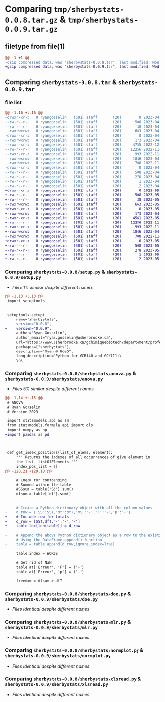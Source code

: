 # Comparing `tmp/sherbystats-0.0.8.tar.gz` & `tmp/sherbystats-0.0.9.tar.gz`

## filetype from file(1)

```diff
@@ -1 +1 @@
-gzip compressed data, was "sherbystats-0.0.8.tar", last modified: Mon Apr 17 14:57:35 2023, max compression
+gzip compressed data, was "sherbystats-0.0.9.tar", last modified: Wed May 31 17:10:57 2023, max compression
```

## Comparing `sherbystats-0.0.8.tar` & `sherbystats-0.0.9.tar`

### file list

```diff
@@ -1,16 +1,16 @@
-drwxr-xr-x   0 ryangosselin   (501) staff       (20)        0 2023-04-17 14:57:35.055189 sherbystats-0.0.8/
--rw-r--r--   0 ryangosselin   (501) staff       (20)      508 2023-04-17 14:57:35.054962 sherbystats-0.0.8/PKG-INFO
--rw-r--r--   0 ryangosselin   (501) staff       (20)       38 2023-04-17 14:57:35.055290 sherbystats-0.0.8/setup.cfg
--rwxrwxrwx   0 ryangosselin   (501) staff       (20)      663 2023-04-17 14:57:11.000000 sherbystats-0.0.8/setup.py
-drwxr-xr-x   0 ryangosselin   (501) staff       (20)        0 2023-04-17 14:57:35.053338 sherbystats-0.0.8/sherbystats/
--rwxrwxrwx   0 ryangosselin   (501) staff       (20)      173 2023-04-14 13:30:30.000000 sherbystats-0.0.8/sherbystats/__init__.py
--rwxr-xr-x   0 ryangosselin   (501) staff       (20)     4755 2022-12-02 18:57:23.000000 sherbystats-0.0.8/sherbystats/anova.py
--rw-r--r--   0 ryangosselin   (501) staff       (20)    12256 2022-11-28 21:45:55.000000 sherbystats-0.0.8/sherbystats/doe.py
--rwxr-xr-x   0 ryangosselin   (501) staff       (20)      993 2022-11-28 21:46:07.000000 sherbystats-0.0.8/sherbystats/mlr.py
--rwxrwxrwx   0 ryangosselin   (501) staff       (20)     1846 2023-04-17 14:48:55.000000 sherbystats-0.0.8/sherbystats/normplot.py
--rwxrwxrwx   0 ryangosselin   (501) staff       (20)      700 2022-11-28 21:46:48.000000 sherbystats-0.0.8/sherbystats/xlsread.py
-drwxr-xr-x   0 ryangosselin   (501) staff       (20)        0 2023-04-17 14:57:35.054608 sherbystats-0.0.8/sherbystats.egg-info/
--rw-r--r--   0 ryangosselin   (501) staff       (20)      508 2023-04-17 14:57:34.000000 sherbystats-0.0.8/sherbystats.egg-info/PKG-INFO
--rw-r--r--   0 ryangosselin   (501) staff       (20)      278 2023-04-17 14:57:34.000000 sherbystats-0.0.8/sherbystats.egg-info/SOURCES.txt
--rw-r--r--   0 ryangosselin   (501) staff       (20)        1 2023-04-17 14:57:34.000000 sherbystats-0.0.8/sherbystats.egg-info/dependency_links.txt
--rw-r--r--   0 ryangosselin   (501) staff       (20)       12 2023-04-17 14:57:34.000000 sherbystats-0.0.8/sherbystats.egg-info/top_level.txt
+drwxr-xr-x   0 ryangosselin   (501) staff       (20)        0 2023-05-31 17:10:57.636484 sherbystats-0.0.9/
+-rw-r--r--   0 ryangosselin   (501) staff       (20)      508 2023-05-31 17:10:57.636203 sherbystats-0.0.9/PKG-INFO
+-rw-r--r--   0 ryangosselin   (501) staff       (20)       38 2023-05-31 17:10:57.636585 sherbystats-0.0.9/setup.cfg
+-rwxrwxrwx   0 ryangosselin   (501) staff       (20)      663 2023-05-31 17:05:51.000000 sherbystats-0.0.9/setup.py
+drwxr-xr-x   0 ryangosselin   (501) staff       (20)        0 2023-05-31 17:10:57.633974 sherbystats-0.0.9/sherbystats/
+-rwxrwxrwx   0 ryangosselin   (501) staff       (20)      173 2023-04-14 13:30:30.000000 sherbystats-0.0.9/sherbystats/__init__.py
+-rwxr-xr-x   0 ryangosselin   (501) staff       (20)     4561 2023-05-31 16:57:27.000000 sherbystats-0.0.9/sherbystats/anova.py
+-rw-r--r--   0 ryangosselin   (501) staff       (20)    12256 2022-11-28 21:45:55.000000 sherbystats-0.0.9/sherbystats/doe.py
+-rwxr-xr-x   0 ryangosselin   (501) staff       (20)      993 2022-11-28 21:46:07.000000 sherbystats-0.0.9/sherbystats/mlr.py
+-rwxrwxrwx   0 ryangosselin   (501) staff       (20)     1846 2023-04-17 14:48:55.000000 sherbystats-0.0.9/sherbystats/normplot.py
+-rwxrwxrwx   0 ryangosselin   (501) staff       (20)      700 2022-11-28 21:46:48.000000 sherbystats-0.0.9/sherbystats/xlsread.py
+drwxr-xr-x   0 ryangosselin   (501) staff       (20)        0 2023-05-31 17:10:57.635778 sherbystats-0.0.9/sherbystats.egg-info/
+-rw-r--r--   0 ryangosselin   (501) staff       (20)      508 2023-05-31 17:10:57.000000 sherbystats-0.0.9/sherbystats.egg-info/PKG-INFO
+-rw-r--r--   0 ryangosselin   (501) staff       (20)      278 2023-05-31 17:10:57.000000 sherbystats-0.0.9/sherbystats.egg-info/SOURCES.txt
+-rw-r--r--   0 ryangosselin   (501) staff       (20)        1 2023-05-31 17:10:57.000000 sherbystats-0.0.9/sherbystats.egg-info/dependency_links.txt
+-rw-r--r--   0 ryangosselin   (501) staff       (20)       12 2023-05-31 17:10:57.000000 sherbystats-0.0.9/sherbystats.egg-info/top_level.txt
```

### Comparing `sherbystats-0.0.8/setup.py` & `sherbystats-0.0.9/setup.py`

 * *Files 1% similar despite different names*

```diff
@@ -1,13 +1,13 @@
 import setuptools
 
 
 setuptools.setup(
     name="sherbystats",
-    version="0.0.8",
+    version="0.0.9",
     author="Ryan Gosselin",
     author_email="ryan.gosselin@usherbrooke.ca",
     url="https://www.usherbrooke.ca/gchimiquebiotech/departement/professeurs/ryan-gosselin/",
     packages=["sherbystats"],
     description="Ryan @ UdeS",
     long_description="Python for GCB140 and GCH711:\
     \n\
```

### Comparing `sherbystats-0.0.8/sherbystats/anova.py` & `sherbystats-0.0.9/sherbystats/anova.py`

 * *Files 5% similar despite different names*

```diff
@@ -1,14 +1,15 @@
 # ANOVA 
 # Ryan Gosselin
 # Version 2023
 
 import statsmodels.api as sm
 from statsmodels.formula.api import ols
 import numpy as np
+import pandas as pd
 
 
 
 def get_index_positions(list_of_elems, element):
     ''' Returns the indexes of all occurrences of give element in
     the list- listOfElements '''
     index_pos_list = []
@@ -128,21 +129,18 @@
     
     # Check for confounding
     # Summed within the table
     #SSsum = table['SS'].sum() 
     dfsum = table['df'].sum()
     
     
-    # Create a Python dictionary object with all the column values
-    d_row = {'SS':SST,'df':dfT,'MS':'-','F':'-','p':'-'}
+    # Include row for totals
+    d_row = [SST,dfT,'-','-','-']
+    table.loc[len(table)] = d_row
     
-    # Append the above Python dictionary object as a row to the existing pandas DataFrame
-    # Using the DataFrame.append() function
-    table = table.append(d_row,ignore_index=True)
-
     table.index = WORDS
     
     # Get rid of NaN
     table.at['Erreur', 'F'] = ('-')
     table.at['Erreur', 'p'] = ('-')
     
     freedom = dfsum > dfT
```

### Comparing `sherbystats-0.0.8/sherbystats/doe.py` & `sherbystats-0.0.9/sherbystats/doe.py`

 * *Files identical despite different names*

### Comparing `sherbystats-0.0.8/sherbystats/mlr.py` & `sherbystats-0.0.9/sherbystats/mlr.py`

 * *Files identical despite different names*

### Comparing `sherbystats-0.0.8/sherbystats/normplot.py` & `sherbystats-0.0.9/sherbystats/normplot.py`

 * *Files identical despite different names*

### Comparing `sherbystats-0.0.8/sherbystats/xlsread.py` & `sherbystats-0.0.9/sherbystats/xlsread.py`

 * *Files identical despite different names*

